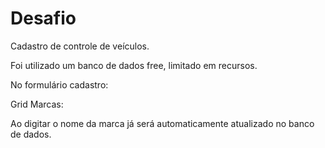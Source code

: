 # Desafio
Cadastro de controle de veículos.

Foi utilizado um banco de dados free, limitado em recursos.

No formulário cadastro:

Grid Marcas:

Ao digitar o nome da marca já será automaticamente atualizado no banco de dados.

